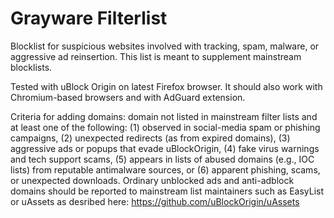 # Grayware Filterlist
Blocklist for suspicious websites involved with tracking, spam, malware, or aggressive ad reinsertion. This list is meant to supplement mainstream blocklists.

Tested with uBlock Origin on latest Firefox browser. It should also work with Chromium-based browsers and with AdGuard extension.

Criteria for adding domains: domain not listed in mainstream filter lists and at least one of the following: (1) observed in social-media spam or phishing campaigns, (2) unexpected redirects (as from expired domains), (3) aggressive ads or popups that evade uBlockOrigin, (4) fake virus warnings and tech support scams, (5) appears in lists of abused domains (e.g., IOC lists) from reputable antimalware sources, or (6) apparent phishing, scams, or unexpected downloads. Ordinary unblocked ads and anti-adblock domains should be reported to mainstream list maintainers such as EasyList or uAssets as desribed here: https://github.com/uBlockOrigin/uAssets
